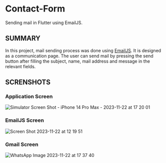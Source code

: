 # Contact-Form
Sending mail in Flutter using EmailJS.

## SUMMARY
In this project, mail sending process was done using [EmailJS](https://www.emailjs.com). 
It is designed as a communication page. The user can send mail by pressing the send button after filling the subject, name, mail address and message in the relevant fields.

## SCRENSHOTS

### Application Screen 

![Simulator Screen Shot - iPhone 14 Pro Max - 2023-11-22 at 17 20 01](https://github.com/bahtinursinik/Contact-Form/assets/56718602/dfead31e-968a-4d55-926b-593b2d30fb33)

### EmailJS Screen

![Screen Shot 2023-11-22 at 12 19 51](https://github.com/bahtinursinik/Contact-Form/assets/56718602/fce6421d-60a9-43ba-8e72-0c9cd0b089ad)

### Gmail Screen

![WhatsApp Image 2023-11-22 at 17 37 40](https://github.com/bahtinursinik/Contact-Form/assets/56718602/5bad33f8-8888-42bc-a755-84414af74d29)
